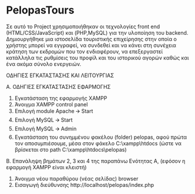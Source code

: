 # PelopasTours
Σε αυτό το Project χρησιμοποιήθηκαν οι τεχνολογίες front end (HTML/CSS/JavaScript) και (PHP,MySQL) για την υλοποίηση του backend.
Δημιουργήθηκε μια ιστοσελίδα τουριστικής επιχείρησης στην οποία ο χρήστης μπορεί να εγγραφεί, να συνδεθεί και να κάνει στη συνέχεια κράτηση των εκδρομών που τον ενδιαφέρουν, να επεξεργαστεί κατάλληλα τις ρυθμίσεις του προφίλ και του ιστορικού αγορών καθώς και ένα ακόμα σύνολο ενεργειών.

ΟΔΗΓΙΕΣ ΕΓΚΑΤΑΣΤΑΣΗΣ ΚΑΙ ΛΕΙΤΟΥΡΓΙΑΣ

Α. ΟΔΗΓΙΕΣ ΕΓΚΑΤΑΣΤΑΣΗΣ ΕΦΑΡΜΟΓΗΣ
1. Εγκατάσταση της εφαρμογής XAMPP
2. Άνοιγμα ΧΑΜPP control panel
3. Επιλογή module Apache 🡪 Start
4. Eπιλογή ΜySQL 🡪 Start
5. Επιλογή ΜySQL 🡪 Admin
6. Εγκατάσταση του συνημμένου φακέλου (folder) pelopas, αφού πρώτα τον αποσυμπιέσουμε, μέσα στον φάκελο C:\xampp\htdocs
(ώστε να βρίσκεται στο path C:\xampp\htdocs\pelopas)

B. Επανάληψη βημάτων 2, 3 και 4 της παραπάνω Ενότητας Α, (εφόσον η εφαρμογή XAMPP είναι
κλειστή)
1. Άνοιγμα νέου παραθύρου (νέας σελίδας) browser
2. Εισαγωγή διεύθυνσης http://localhost/pelopas/index.php
